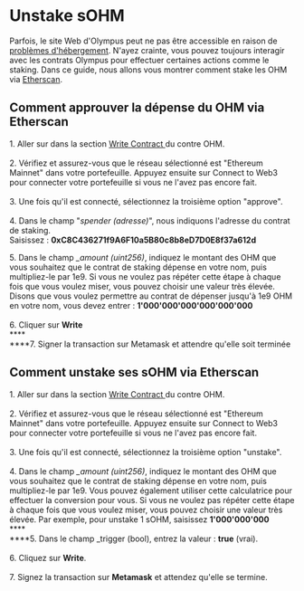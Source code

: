 # Unstake sOHM

Parfois, le site Web d'Olympus peut ne pas être accessible en raison de [problèmes d'hébergement](https://twitter.com/FleekHQ/status/1416505712222609411). N'ayez crainte, vous pouvez toujours interagir avec les contrats Olympus pour effectuer certaines actions comme le staking. Dans ce guide, nous allons vous montrer comment stake les OHM via [Etherscan](https://etherscan.io).

## Comment approuver la dépense du OHM via Etherscan

1\. Aller sur dans la section [Write Contract ](https://etherscan.io/address/0x383518188c0c6d7730d91b2c03a03c837814a899#writeContract)du contre OHM.\
\
2\. Vérifiez et assurez-vous que le réseau sélectionné est "Ethereum Mainnet" dans votre portefeuille. Appuyez ensuite sur Connect to Web3 pour connecter votre portefeuille si vous ne l'avez pas encore fait.\
\
3\. Une fois qu'il est connecté, sélectionnez la troisième option "approve".\
\
4\. Dans le champ "_spender (adresse)_", nous indiquons l'adresse du contrat de staking. \
Saisissez : **0xC8C436271f9A6F10a5B80c8b8eD7D0E8f37a612d**

5\. Dans le champ _\_amount (uint256)_, indiquez le montant des OHM que vous souhaitez que le contrat de staking dépense en votre nom, puis multipliez-le par 1e9. Si vous ne voulez pas répéter cette étape à chaque fois que vous voulez miser, vous pouvez choisir une valeur très élevée. Disons que vous voulez permettre au contrat de dépenser jusqu'à 1e9 OHM en votre nom, vous devez entrer : **1'000'000'000'000'000'000**\
\
6\. Cliquer sur **Write**\
****\
****7. Signer la transaction sur Metamask et attendre qu'elle soit terminée

## Comment unstake ses sOHM via Etherscan

1\. Aller sur dans la section [Write Contract ](https://etherscan.io/address/0x383518188c0c6d7730d91b2c03a03c837814a899#writeContract)du contre OHM.\
\
2\. Vérifiez et assurez-vous que le réseau sélectionné est "Ethereum Mainnet" dans votre portefeuille. Appuyez ensuite sur Connect to Web3 pour connecter votre portefeuille si vous ne l'avez pas encore fait.\
\
3\. Une fois qu'il est connecté, sélectionnez la troisième option "unstake".\
\
4\. Dans le champ _\_amount (uint256)_, indiquez le montant des OHM que vous souhaitez que le contrat de staking dépense en votre nom, puis multipliez-le par 1e9. Vous pouvez également utiliser cette calculatrice pour effectuer la conversion pour vous. Si vous ne voulez pas répéter cette étape à chaque fois que vous voulez miser, vous pouvez choisir une valeur très élevée. Par exemple, pour unstake 1 sOHM, saisissez **1'000'000'000**\
****\
****5. Dans le champ \_trigger (bool), entrez la valeur : **true** (vrai). \
\
6\. Cliquez sur **Write**. \
\
7\. Signez la transaction sur **Metamask** et attendez qu'elle se termine.
